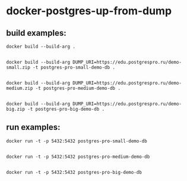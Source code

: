 # docker-postgres-up-from-dump

## build examples:

    docker build --build-arg .


    docker build --build-arg DUMP_URI=https://edu.postgrespro.ru/demo-small.zip -t postgres-pro-small-demo-db .


    docker build --build-arg DUMP_URI=https://edu.postgrespro.ru/demo-medium.zip -t postgres-pro-medium-demo-db .


    docker build --build-arg DUMP_URI=https://edu.postgrespro.ru/demo-big.zip -t postgres-pro-big-demo-db .


## run examples:

    docker run -t -p 5432:5432 postgres-pro-small-demo-db


    docker run -t -p 5432:5432 postgres-pro-medium-demo-db


    docker run -t -p 5432:5432 postgres-pro-big-demo-db


